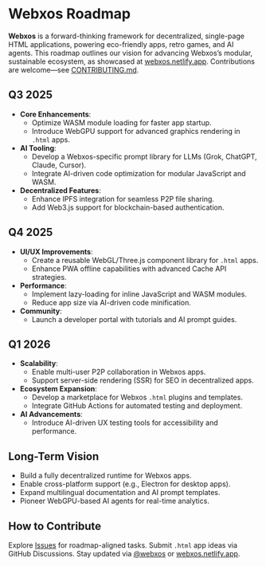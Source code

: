 # Webxos Roadmap

**Webxos** is a forward-thinking framework for decentralized, single-page HTML applications, powering eco-friendly apps, retro games, and AI agents. This roadmap outlines our vision for advancing Webxos’s modular, sustainable ecosystem, as showcased at [webxos.netlify.app](https://webxos.netlify.app). Contributions are welcome—see [CONTRIBUTING.md](CONTRIBUTING.md).

## Q3 2025

- **Core Enhancements**:
  - Optimize WASM module loading for faster app startup.
  - Introduce WebGPU support for advanced graphics rendering in `.html` apps.[](https://github.com/explore)
- **AI Tooling**:
  - Develop a Webxos-specific prompt library for LLMs (Grok, ChatGPT, Claude, Cursor).
  - Integrate AI-driven code optimization for modular JavaScript and WASM.
- **Decentralized Features**:
  - Enhance IPFS integration for seamless P2P file sharing.
  - Add Web3.js support for blockchain-based authentication.

## Q4 2025

- **UI/UX Improvements**:
  - Create a reusable WebGL/Three.js component library for `.html` apps.
  - Enhance PWA offline capabilities with advanced Cache API strategies.
- **Performance**:
  - Implement lazy-loading for inline JavaScript and WASM modules.
  - Reduce app size via AI-driven code minification.
- **Community**:
  - Launch a developer portal with tutorials and AI prompt guides.

## Q1 2026

- **Scalability**:
  - Enable multi-user P2P collaboration in Webxos apps.
  - Support server-side rendering (SSR) for SEO in decentralized apps.
- **Ecosystem Expansion**:
  - Develop a marketplace for Webxos `.html` plugins and templates.
  - Integrate GitHub Actions for automated testing and deployment.[](https://github.com/features)
- **AI Advancements**:
  - Introduce AI-driven UX testing tools for accessibility and performance.

## Long-Term Vision

- Build a fully decentralized runtime for Webxos apps.
- Enable cross-platform support (e.g., Electron for desktop apps).
- Expand multilingual documentation and AI prompt templates.
- Pioneer WebGPU-based AI agents for real-time analytics.

## How to Contribute

Explore [Issues](https://github.com/webxos/webxos/issues) for roadmap-aligned tasks. Submit `.html` app ideas via GitHub Discussions. Stay updated via [@webxos](https://x.com/webxos) or [webxos.netlify.app](https://webxos.netlify.app).
